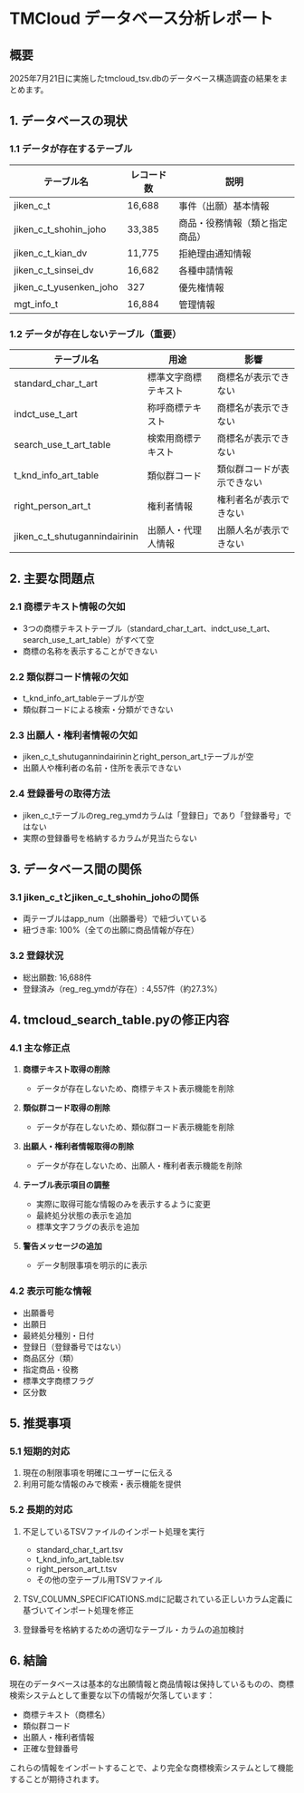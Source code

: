 # TMCloud データベース分析レポート

## 概要

2025年7月21日に実施したtmcloud_tsv.dbのデータベース構造調査の結果をまとめます。

## 1. データベースの現状

### 1.1 データが存在するテーブル

| テーブル名 | レコード数 | 説明 |
|-----------|-----------|------|
| jiken_c_t | 16,688 | 事件（出願）基本情報 |
| jiken_c_t_shohin_joho | 33,385 | 商品・役務情報（類と指定商品） |
| jiken_c_t_kian_dv | 11,775 | 拒絶理由通知情報 |
| jiken_c_t_sinsei_dv | 16,682 | 各種申請情報 |
| jiken_c_t_yusenken_joho | 327 | 優先権情報 |
| mgt_info_t | 16,884 | 管理情報 |

### 1.2 データが存在しないテーブル（重要）

| テーブル名 | 用途 | 影響 |
|-----------|------|------|
| standard_char_t_art | 標準文字商標テキスト | 商標名が表示できない |
| indct_use_t_art | 称呼商標テキスト | 商標名が表示できない |
| search_use_t_art_table | 検索用商標テキスト | 商標名が表示できない |
| t_knd_info_art_table | 類似群コード | 類似群コードが表示できない |
| right_person_art_t | 権利者情報 | 権利者名が表示できない |
| jiken_c_t_shutugannindairinin | 出願人・代理人情報 | 出願人名が表示できない |

## 2. 主要な問題点

### 2.1 商標テキスト情報の欠如
- 3つの商標テキストテーブル（standard_char_t_art、indct_use_t_art、search_use_t_art_table）がすべて空
- 商標の名称を表示することができない

### 2.2 類似群コード情報の欠如
- t_knd_info_art_tableテーブルが空
- 類似群コードによる検索・分類ができない

### 2.3 出願人・権利者情報の欠如
- jiken_c_t_shutugannindairininとright_person_art_tテーブルが空
- 出願人や権利者の名前・住所を表示できない

### 2.4 登録番号の取得方法
- jiken_c_tテーブルのreg_reg_ymdカラムは「登録日」であり「登録番号」ではない
- 実際の登録番号を格納するカラムが見当たらない

## 3. データベース間の関係

### 3.1 jiken_c_tとjiken_c_t_shohin_johoの関係
- 両テーブルはapp_num（出願番号）で紐づいている
- 紐づき率: 100%（全ての出願に商品情報が存在）

### 3.2 登録状況
- 総出願数: 16,688件
- 登録済み（reg_reg_ymdが存在）: 4,557件（約27.3%）

## 4. tmcloud_search_table.pyの修正内容

### 4.1 主な修正点

1. **商標テキスト取得の削除**
   - データが存在しないため、商標テキスト表示機能を削除

2. **類似群コード取得の削除**
   - データが存在しないため、類似群コード表示機能を削除

3. **出願人・権利者情報取得の削除**
   - データが存在しないため、出願人・権利者表示機能を削除

4. **テーブル表示項目の調整**
   - 実際に取得可能な情報のみを表示するように変更
   - 最終処分状態の表示を追加
   - 標準文字フラグの表示を追加

5. **警告メッセージの追加**
   - データ制限事項を明示的に表示

### 4.2 表示可能な情報

- 出願番号
- 出願日
- 最終処分種別・日付
- 登録日（登録番号ではない）
- 商品区分（類）
- 指定商品・役務
- 標準文字商標フラグ
- 区分数

## 5. 推奨事項

### 5.1 短期的対応
1. 現在の制限事項を明確にユーザーに伝える
2. 利用可能な情報のみで検索・表示機能を提供

### 5.2 長期的対応
1. 不足しているTSVファイルのインポート処理を実行
   - standard_char_t_art.tsv
   - t_knd_info_art_table.tsv
   - right_person_art_t.tsv
   - その他の空テーブル用TSVファイル

2. TSV_COLUMN_SPECIFICATIONS.mdに記載されている正しいカラム定義に基づいてインポート処理を修正

3. 登録番号を格納するための適切なテーブル・カラムの追加検討

## 6. 結論

現在のデータベースは基本的な出願情報と商品情報は保持しているものの、商標検索システムとして重要な以下の情報が欠落しています：

- 商標テキスト（商標名）
- 類似群コード
- 出願人・権利者情報
- 正確な登録番号

これらの情報をインポートすることで、より完全な商標検索システムとして機能することが期待されます。